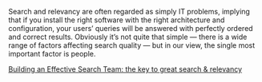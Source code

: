 Search and relevancy are often regarded as simply IT problems, implying that if you install the right
software with the right architecture and configuration, your users’ queries will be answered with perfectly
ordered and correct results. Obviously it’s not quite that simple — there is a wide range of factors 
affecting search quality — but in our view, the single most important factor is people.

[Building an Effective Search Team: the key to great search & relevancy](https://opensourceconnections.com/blog/2020/05/14/building-an-effective-search-team-the-key-to-great-search-relevancy/)
